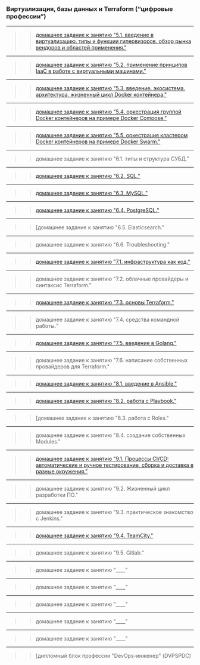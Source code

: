 ### Виртуализация, базы данных и Terraform (“цифровые профессии”)

____

> > [домашнее задание к занятию "5.1. введение в   виртуализацию. типы и функции гипервизоров. обзор рынка вендоров и   областей применения."](https://github.com/tsteplova/devops-netology/blob/fix/virtualization.md)

____

> > [домашнее задание к занятию "5.2. применение принципов IaaC в работе с виртуальными машинами."](https://github.com/tsteplova/devops-netology/blob/fix/IaaC/IaaC_principles.md)

____

> > [домашнее задание к занятию "5.3. введение. экосистема. архитектура. жизненный цикл Docker контейнера."](https://github.com/tsteplova/devops-netology/blob/fix/Docker/DockerContainer.md)

____

> > [домашнее задание к занятию "5.4. оркестрация группой Docker контейнеров на примере Docker Compose."](https://github.com/tsteplova/devops-netology/blob/fix/Docker/DockerCompose.md)

____

> > [домашнее задание к занятию "5.5. оркестрация кластером Docker контейнеров на примере Docker Swarm."](https://github.com/tsteplova/devops-netology/blob/fix/Docker/DockerSwarm.md)

____

> > домашнее задание к занятию "6.1. типы и структура СУБД."

____

> > [домашнее задание к занятию "6.2. SQL."](https://github.com/tsteplova/devops-netology/blob/fix/SQL/SQL.md)

____

> > [домашнее задание к занятию "6.3. MySQL."](https://github.com/tsteplova/devops-netology/blob/fix/MySQL/MySQL.md)

____

> > [домашнее задание к занятию "6.4. PostgreSQL."](https://github.com/tsteplova/devops-netology/blob/fix/PostgreSQL/PostgreSQL.md)

____

> > [домашнее задание к занятию "6.5. Elasticsearch."

____

> > домашнее задание к занятию "6.6. Troubleshooting."

____

> > [домашнее задание к занятию "7.1. инфраструктура как код."](https://github.com/tsteplova/devops-netology/blob/fix/Infrastructure/Infrastructure_as_code.md)

____

> > домашнее задание к занятию "7.2. облачные провайдеры и синтаксис Terraform."

____

> > [домашнее задание к занятию "7.3. основы Terraform."](https://github.com/tsteplova/devops-netology/blob/fix/Terraform_Basic/Terraform_Basics.md)

____

> > домашнее задание к занятию "7.4. средства командной работы.“

____

> > [домашнее задание к занятию "7.5. введение в Golang."](https://github.com/tsteplova/devops-netology/blob/fix/Golang/Golang.md)

____

> > домашнее задание к занятию "7.6. написание собственных провайдеров для Terraform."

____

> > [домашнее задание к занятию "8.1. введение в Ansible."](https://github.com/tsteplova/devops-netology/blob/fix/Ansible/ansible.md)

____

> > [домашнее задание к занятию "8.2. работа с Playbook."](https://github.com/tsteplova/devops-netology/blob/fix/Playbook/Playbook.md)

____

> > [домашнее задание к занятию "8.3. работа с Roles."

____

> > домашнее задание к занятию "8.4. создание собственных Modules."

____

> > [домашнее задание к занятию "9.1. Процессы CI/CD: автоматические и ручное тестирование, сборка и доставка в разные окружения."](https://github.com/tsteplova/devops-netology/blob/fix/CI_CD/CI_CD.md)

____

> > домашнее задание к занятию "9.2. Жизненный цикл разработки ПО."

____

> > домашнее задание к занятию "9.3. практическое знакомство с Jenkins."

____

> > [домашнее задание к занятию "9.4. TeamCity."](https://github.com/tsteplova/devops-netology/blob/fix/Teamcity/Teamcity.md)

____

> > домашнее задание к занятию "9.5. Gitlab."

____

> > домашнее задание к занятию "____"

____

> > домашнее задание к занятию "____"

____

> > домашнее задание к занятию "____"

____

> > домашнее задание к занятию "____"

____

> > домашнее задание к занятию "____"

____

> > [дипломный блок профессии "DevOps-инженер" (DVPSPDC)